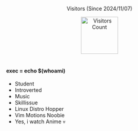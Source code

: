 

<div align="center">

Visitors (Since 2024/11/07)

<img src="https://count.getloli.com/@mycounter?name=mycounter&theme=original-new&padding=7&offset=0&align=top&scale=1&pixelated=1&darkmode=0&num=1" alt="Visitors Count" height="100">

</div>
<br>

 #### exec = echo $(whoami)

- Student
- Introverted
- Music
- Skillissue
- Linux Distro Hopper
- Vim Motions Noobie
- Yes, i watch Anime 💀
